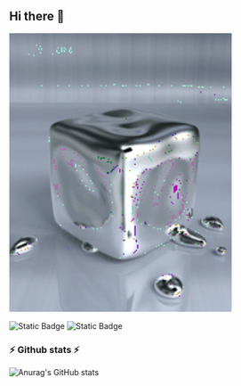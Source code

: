 ## Hi there 👋

<img src="https://github.com/Dima-Tadoroshko/Dima-Tadoroshko/blob/main/1363705756_animaciya-pogloschayuschiy-kub.gif" alt="The Unlimited" width="400">

![Static Badge](https://img.shields.io/badge/py-python-green?logo=python)
![Static Badge](https://img.shields.io/badge/-jupyter-black?style=flat-square&logo=jupyter)

### ⚡ Github stats ⚡
![Anurag's GitHub stats](https://github-readme-stats.vercel.app/api?username=Dima-Tadoroshko&hide=issues&show_icons=true&theme=dracula)
